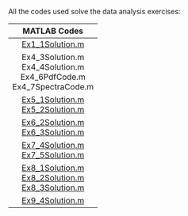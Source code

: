 All the codes used solve the data analysis exercises:

|  MATLAB Codes | 
| :------------:|
| [Ex1_1Solution.m](code/Ex1_1Solution.m)	| 
| Ex4_3Solution.m <br> Ex4_4Solution.m <br> Ex4_6PdfCode.m <br> Ex4_7SpectraCode.m	| 
| [Ex5_1Solution.m](code/Ex5_1Solution.m) <br> [Ex5_2Solution.m](code/Ex5_2Solution.m)	|  
| [Ex6_2Solution.m](code/Ex6_2Solution.m) <br> [Ex6_3Solution.m](code/Ex6_3Solution.m)	| 
| [Ex7_4Solution.m](code/Ex7_4Solution.m) <br> [Ex7_5Solution.m](code/Ex7_5Solution.m)	|
| [Ex8_1Solution.m](code/Ex8_1Solution.m) <br> [Ex8_2Solution.m](code/Ex8_2Solution.m) <br>  [Ex8_3Solution.m](code/Ex8_3Solution.m)	| 
| [Ex9_4Solution.m](code/Ex9_4Solution.m)	| 
